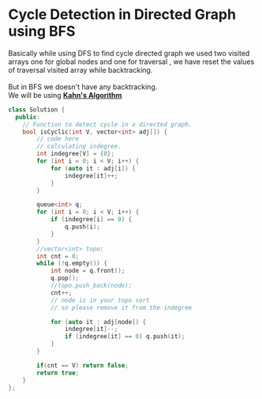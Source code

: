 # Cycle Detection in Directed Graph using BFS
Basically while using DFS to find cycle directed graph we used two visited arrays one for global nodes and one for traversal , we have reset the values of traversal visited array while backtracking.<br /><br />
But in BFS we doesn't have any backtracking.<br />
We will be using <b> <a href="https://github.com/ashishsurya/Placement-Concepts/blob/master/Graphs/Kahns's%20Algorithm.md">Kahn's Algorithm</a></b>

```cpp
class Solution {
  public:
    // Function to detect cycle in a directed graph.
    bool isCyclic(int V, vector<int> adj[]) {
        // code here
        // calculating indegree.
		int indegree[V] = {0};
		for (int i = 0; i < V; i++) {
			for (auto it : adj[i]) {
				indegree[it]++;
			}
		}

		queue<int> q;
		for (int i = 0; i < V; i++) {
			if (indegree[i] == 0) {
				q.push(i);
			}
		}
		//vector<int> topo;
		int cnt = 0;
		while (!q.empty()) {
			int node = q.front();
			q.pop();
			//topo.push_back(node);
			cnt++;
			// node is in your topo sort
			// so please remove it from the indegree

			for (auto it : adj[node]) {
				indegree[it]--;
				if (indegree[it] == 0) q.push(it);
			}
		}

	    if(cnt == V) return false;
	    return true;
    }
};
```
